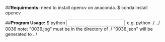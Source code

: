 ##__Requirments:__
need to install opencv on anaconda.
	$ conda install opencv

##__Program Usage:__
	$ python <input dir> <output dir> <image num>
	e.g. python ./ ../ 0036
	note: "0036.jpg" must be in the directory of ./
          "0036.json" will be generated to ../
